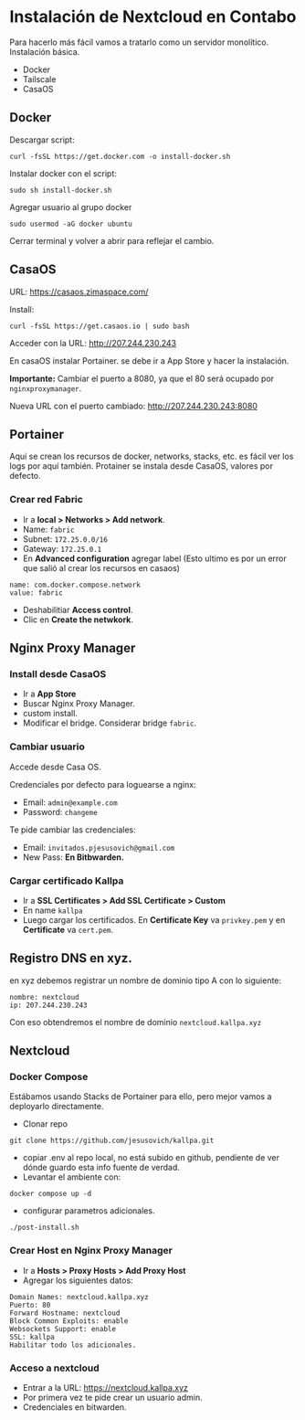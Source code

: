 # Instalación de Nextcloud en Contabo

Para hacerlo más fácil vamos a tratarlo como un servidor monolítico. Instalación básica.

- Docker
- Tailscale
- CasaOS

## Docker

Descargar script:

```
curl -fsSL https://get.docker.com -o install-docker.sh
```

Instalar docker con el script:

```
sudo sh install-docker.sh
```

Agregar usuario al grupo docker

```
sudo usermod -aG docker ubuntu
```

Cerrar terminal y volver a abrir para reflejar el cambio.

## CasaOS

URL: https://casaos.zimaspace.com/

Install:

```
curl -fsSL https://get.casaos.io | sudo bash
```
Acceder con la URL: http://207.244.230.243

En casaOS instalar Portainer. se debe ir a App Store y hacer la instalación.

**Importante:** Cambiar el puerto a 8080, ya que el 80 será ocupado por `nginxproxymanager`.

Nueva URL con el puerto cambiado: http://207.244.230.243:8080

## Portainer

Aquí se crean los recursos de docker, networks, stacks, etc. es fácil ver los logs por aquí también. Protainer se instala desde CasaOS, valores por defecto.

### Crear red Fabric

- Ir a **local > Networks > Add network**.
- Name: `fabric`
- Subnet: `172.25.0.0/16`
- Gateway: `172.25.0.1`
- En **Advanced configuration** agregar label (Esto ultimo es por un error que salió al crear los recursos en casaos)

```
name: com.docker.compose.network
value: fabric
```

- Deshabilitiar **Access control**.
- Clic en **Create the netwkork**.

## Nginx Proxy Manager

### Install desde CasaOS

- Ir a **App Store**
- Buscar Nginx Proxy Manager.
- custom install.
- Modificar el bridge. Considerar bridge `fabric`.

### Cambiar usuario

Accede desde Casa OS.

Credenciales por defecto para loguearse a nginx:

- Email: `admin@example.com`
- Password: `changeme`

Te pide cambiar las credenciales:

- Email: `invitados.pjesusovich@gmail.com`
- New Pass: **En Bitbwarden.**

### Cargar certificado Kallpa

- Ir a **SSL Certificates > Add SSL Certificate > Custom** 
- En name `kallpa`
- Luego cargar los certificados. En **Certificate Key** va `privkey.pem` y en **Certificate** va `cert.pem`.

## Registro DNS en xyz.

en xyz debemos registrar un nombre de dominio tipo A con lo siguiente:

```
nombre: nextcloud
ip: 207.244.230.243
```

Con eso obtendremos el nombre de dominio `nextcloud.kallpa.xyz`

## Nextcloud

### Docker Compose

Estábamos usando Stacks de Portainer para ello, pero mejor vamos a deployarlo directamente.

- Clonar repo

```
git clone https://github.com/jesusovich/kallpa.git
```

- copiar .env al repo local, no está subido en github, pendiente de ver dónde guardo esta info fuente de verdad.
- Levantar el ambiente con:

```
docker compose up -d
```
- configurar parametros adicionales.

```
./post-install.sh
```
### Crear Host en Nginx Proxy Manager

- Ir a **Hosts > Proxy Hosts > Add Proxy Host**
- Agregar los siguientes datos:

```
Domain Names: nextcloud.kallpa.xyz
Puerto: 80
Forward Hostname: nextcloud
Block Common Exploits: enable
Websockets Support: enable
SSL: kallpa
Habilitar todo los adicionales.
```

### Acceso a nextcloud

- Entrar a la URL: https://nextcloud.kallpa.xyz
- Por primera vez te pide crear un usuario admin.
- Credenciales en bitwarden.